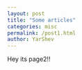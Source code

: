 ```yaml
---
layout: post
title: "Some articles"
categories: misc
permalink: /post1.html
author: YarShev
---
```



Hey its page2!!
